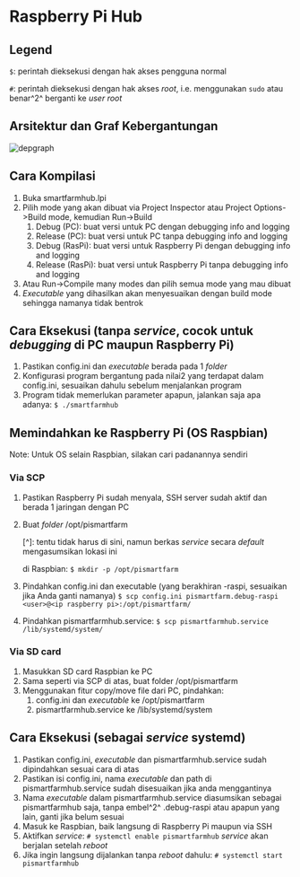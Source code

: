 #  

# Raspberry Pi Hub

## Legend

`$`: perintah dieksekusi dengan hak akses pengguna normal

`#`: perintah dieksekusi dengan hak akses *root*, i.e. menggunakan `sudo` atau benar^2^ berganti ke *user root*

## Arsitektur dan Graf Kebergantungan

![depgraph](/mnt/Data/Works/Free/Smart-Farm/docs/hub/depgraph.png)

## Cara Kompilasi

1. Buka smartfarmhub.lpi
2. Pilih mode yang akan dibuat via Project Inspector atau Project Options->Build mode, kemudian Run->Build
   1. Debug (PC): buat versi untuk PC dengan debugging info and logging
   2. Release (PC): buat versi untuk PC tanpa debugging info and logging
   3. Debug (RasPi): buat versi untuk Raspberry Pi dengan debugging info and logging
   4. Release (RasPi): buat versi untuk Raspberry Pi tanpa debugging info and logging
3. Atau Run->Compile many modes dan pilih semua mode yang mau dibuat
4. *Executable* yang dihasilkan akan menyesuaikan dengan build mode sehingga namanya tidak bentrok

## Cara Eksekusi (tanpa *service*, cocok untuk *debugging* di PC maupun Raspberry Pi)

1. Pastikan config.ini dan *executable* berada pada 1 *folder*
2. Konfigurasi program bergantung pada nilai2 yang terdapat dalam config.ini, sesuaikan dahulu sebelum menjalankan program
3. Program tidak memerlukan parameter apapun, jalankan saja apa adanya:
   `$ ./smartfarmhub`

## Memindahkan ke Raspberry Pi (OS Raspbian)

Note: Untuk OS selain Raspbian, silakan cari padanannya sendiri

### Via SCP

1. Pastikan Raspberry Pi sudah menyala, SSH server sudah aktif dan berada 1 jaringan dengan PC

2. Buat *folder* /opt/pismartfarm

   [^]: tentu tidak harus di sini, namun berkas *service* secara *default* mengasumsikan lokasi ini

    di Raspbian:
   `$ mkdir -p /opt/pismartfarm`

3. Pindahkan config.ini dan executable (yang berakhiran -raspi, sesuaikan jika Anda ganti namanya)
   `$ scp config.ini pismartfarm.debug-raspi <user>@<ip raspberry pi>:/opt/pismartfarm/ `

4. Pindahkan pismartfarmhub.service:
   `$ scp pismartfarmhub.service /lib/systemd/system/`

### Via SD card

1. Masukkan SD card Raspbian ke PC
2. Sama seperti via SCP di atas, buat folder /opt/pismartfarm
3. Menggunakan fitur copy/move file dari PC, pindahkan:
   1. config.ini dan *executable* ke /opt/pismartfarm
   2. pismartfarmhub.service ke /lib/systemd/system

## Cara Eksekusi (sebagai *service* systemd)

1. Pastikan config.ini, *executable* dan pismartfarmhub.service sudah dipindahkan sesuai cara di atas
2. Pastikan isi config.ini, nama *executable* dan path di pismartfarmhub.service sudah disesuaikan jika anda menggantinya
3. Nama *executable* dalam pismartfarmhub.service diasumsikan sebagai pismartfarmhub saja, tanpa embel^2^ .debug-raspi atau apapun yang lain, ganti jika belum sesuai
4. Masuk ke Raspbian, baik langsung di Raspberry Pi maupun via SSH
5. Aktifkan *service*:
   `# systemctl enable pismartfarmhub`
   *service* akan berjalan setelah *reboot*
6. Jika ingin langsung dijalankan tanpa *reboot* dahulu:
   `# systemctl start pismartfarmhub`

